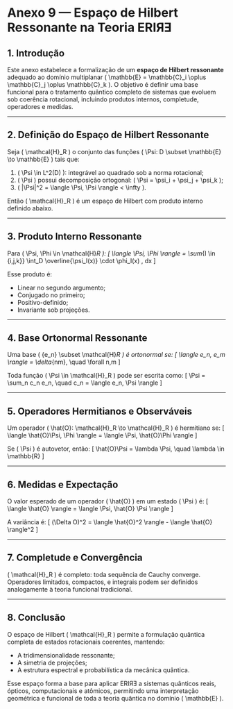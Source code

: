 # **Anexo 9 — Espaço de Hilbert Ressonante na Teoria ERIЯƎ**

## **1. Introdução**

Este anexo estabelece a formalização de um **espaço de Hilbert ressonante** adequado ao domínio multiplanar \( \mathbb{E} = \mathbb{C}_i \oplus \mathbb{C}_j \oplus \mathbb{C}_k \). O objetivo é definir uma base funcional para o tratamento quântico completo de sistemas que evoluem sob coerência rotacional, incluindo produtos internos, completude, operadores e medidas.

---

## **2. Definição do Espaço de Hilbert Ressonante**

Seja \( \mathcal{H}_R \) o conjunto das funções \( \Psi: D \subset \mathbb{E} \to \mathbb{E} \) tais que:

1. \( \Psi \in L^2(D) \): integrável ao quadrado sob a norma rotacional;
2. \( \Psi \) possui decomposição ortogonal: \( \Psi = \psi_i + \psi_j + \psi_k \);
3. \( \|\Psi\|^2 = \langle \Psi, \Psi \rangle < \infty \).

Então \( \mathcal{H}_R \) é um espaço de Hilbert com produto interno definido abaixo.

---

## **3. Produto Interno Ressonante**

Para \( \Psi, \Phi \in \mathcal{H}_R \):
\[
\langle \Psi, \Phi \rangle = \sum_{I \in \{i,j,k\}} \int_D \overline{\psi_I(x)} \cdot \phi_I(x) \, dx
\]

Esse produto é:
- Linear no segundo argumento;
- Conjugado no primeiro;
- Positivo-definido;
- Invariante sob projeções.

---

## **4. Base Ortonormal Ressonante**

Uma base \( \{e_n\} \subset \mathcal{H}_R \) é ortonormal se:
\[
\langle e_n, e_m \rangle = \delta_{nm}, \quad \forall n,m
\]

Toda função \( \Psi \in \mathcal{H}_R \) pode ser escrita como:
\[
\Psi = \sum_n c_n e_n, \quad c_n = \langle e_n, \Psi \rangle
\]

---

## **5. Operadores Hermitianos e Observáveis**

Um operador \( \hat{O}: \mathcal{H}_R \to \mathcal{H}_R \) é hermitiano se:
\[
\langle \hat{O}\Psi, \Phi \rangle = \langle \Psi, \hat{O}\Phi \rangle
\]

Se \( \Psi \) é autovetor, então:
\[
\hat{O}\Psi = \lambda \Psi, \quad \lambda \in \mathbb{R}
\]

---

## **6. Medidas e Expectação**

O valor esperado de um operador \( \hat{O} \) em um estado \( \Psi \) é:
\[
\langle \hat{O} \rangle = \langle \Psi, \hat{O} \Psi \rangle
\]

A variância é:
\[
(\Delta O)^2 = \langle \hat{O}^2 \rangle - \langle \hat{O} \rangle^2
\]

---

## **7. Completude e Convergência**

\( \mathcal{H}_R \) é completo: toda sequência de Cauchy converge.
Operadores limitados, compactos, e integrais podem ser definidos analogamente à teoria funcional tradicional.

---

## **8. Conclusão**

O espaço de Hilbert \( \mathcal{H}_R \) permite a formulação quântica completa de estados rotacionais coerentes, mantendo:
- A tridimensionalidade ressonante;
- A simetria de projeções;
- A estrutura espectral e probabilística da mecânica quântica.

Esse espaço forma a base para aplicar ERIЯƎ a sistemas quânticos reais, ópticos, computacionais e atômicos, permitindo uma interpretação geométrica e funcional de toda a teoria quântica no domínio \( \mathbb{E} \).
